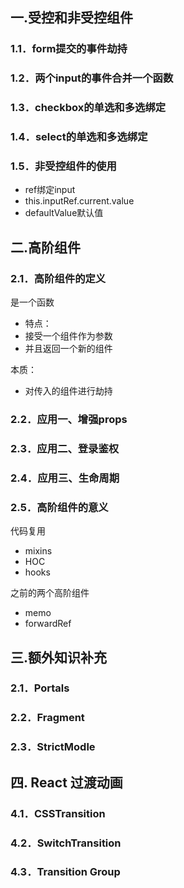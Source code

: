 ## 一.受控和非受控组件

### 1.1．form提交的事件劫持

### 1.2．两个input的事件合并一个函数

### 1.3．checkbox的单选和多选绑定

### 1.4．select的单选和多选绑定

### 1.5．非受控组件的使用

- ref绑定input
- this.inputRef.current.value
- defaultValue默认值

## 二.高阶组件

### 2.1．高阶组件的定义

是一个函数

- 特点：
- 接受一个组件作为参数
- 并且返回一个新的组件

本质：

- 对传入的组件进行劫持

### 2.2．应用一、增强props

### 2.3．应用二、登录鉴权

### 2.4．应用三、生命周期

### 2.5．高阶组件的意义

代码复用

- mixins
- HOC
- hooks

之前的两个高阶组件

- memo
- forwardRef

## 三.额外知识补充

### 2.1．Portals

### 2.2．Fragment

### 2.3．StrictModle

## 四. React 过渡动画

### 4.1．CSSTransition

### 4.2．SwitchTransition

### 4.3．Transition Group